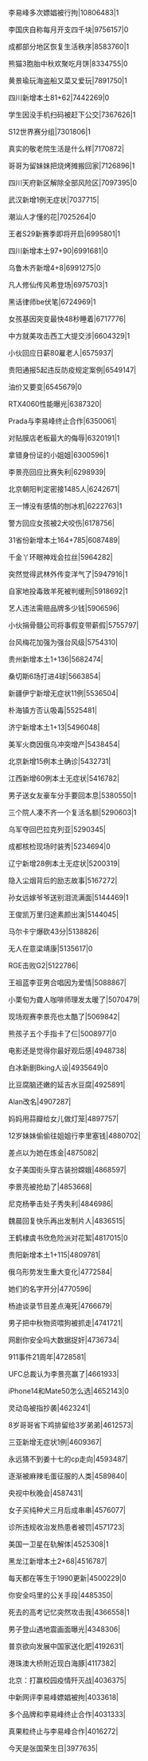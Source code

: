 李易峰多次嫖娼被行拘|10806483|1

李国庆自称每月开支四千块|9756157|0

成都部分地区恢复生活秩序|8583760|1

熊猫3胞胎中秋欢聚吃月饼|8334755|0

黄景瑜玩海盗船又菜又爱玩|7891750|1

四川新增本土81+62|7442269|0

学生因没手机扫码被赶下公交|7367626|1

S12世界赛分组|7301806|1

真实的敬老院生活是什么样|7170872|

哥哥为留妹妹把烧烤摊搬回家|7126896|1

四川天府新区解除全部风险区|7097395|0

武汉新增1例无症状|7037715|

潮汕人才懂的花|7025264|0

王者S29新赛季即将开启|6995801|1

四川新增本土97+90|6991681|0

乌鲁木齐新增4+8|6991275|0

凡人修仙传风希登场|6975703|1

黑话律师be伏笔|6724969|1

女孩基因突变最快48秒睡着|6717776|

中方就美攻击西工大提交涉|6604329|1

小伙回应日薪80雇老人|6575937|

贵阳通报5起违反防疫规定案例|6549147|

油价又要变|6545679|0

RTX4060性能曝光|6387320|

Prada与李易峰终止合作|6350061|

对贴膜店老板最大的侮辱|6320191|1

拿错身份证的小姐姐|6300596|1

李景亮回应比赛失利|6298939|

北京朝阳判定密接1485人|6242671|

王一博没有感情的刨冰机|6222763|1

警方回应女孩被2犬咬伤|6178756|

31省份新增本土164+785|6087489|

千金丫环眼神戏会拉丝|5964282|

突然觉得武林外传变洋气了|5947916|1

自家地投毒致羊死被判缓刑|5918692|1

艺人违法需赔品牌多少钱|5906596|

小伙捐骨髓公司将事假变带薪假|5755797|

台风梅花加强为强台风级|5754310|

贵州新增本土1+136|5682474|

桑切斯6场打进4球|5663854|

新疆伊宁新增无症状11例|5536504|

朴海镇方否认吸毒|5525481|

济宁新增本土1+13|5496048|

美军火商因俄乌冲突增产|5438454|

北京新增15例本土确诊|5432731|

江西新增60例本土无症状|5416782|

男子送女友豪车分手要回本息|5380550|1

三个院人凑不齐一个复活名额|5290603|1

乌军夺回巴拉克列亚|5290345|

成都核检现场时装秀|5234694|0

辽宁新增28例本土无症状|5200319|

隐入尘烟背后的励志故事|5167272|

孙女远嫁爷爷送别泪流满面|5144469|1

王俊凯万里归途素颜出演|5144045|

马尔卡宁爆砍43分|5138826|

无人在意梁靖康|5135617|0

RGE击败G2|5122786|

王祖蓝李亚男合唱因为爱情|5088867|

小栗旬为聋人咖啡师理发太暖了|5070479|

现场观赛李景亮也太酷了|5069842|

熊孩子五个手指卡了仨|5008977|0

电影还是觉得你最好观后感|4948738|

白冰新剧Bking人设|4935649|0

比豆腐脑还嫩的延吉水豆腐|4925891|

Alan改名|4907287|

妈妈用蒜瓣给女儿做灯笼|4897757|

12岁妹妹偷偷往姐姐行李里塞钱|4880702|

差点以为她在炼金|4875082|

女子美国街头穿古装扮嫦娥|4868597|

李景亮被抢劫了|4853668|

尼克杨拳击处子秀失利|4846986|

魏晨回复快乐再出发制片人|4836515|

王鹤棣虞书欣危险派对花絮|4817015|0

贵阳新增本土1+115|4809781|

俄乌形势发生重大变化|4772584|

她们的名字开分|4770596|

杨迪谈录节目差点淹死|4766679|

男子把中秋物资喂狗被抓走|4741721|

网剧你安全吗大数据捉奸|4736734|

911事件21周年|4728581|

UFC总裁认为李景亮赢了|4661933|

iPhone14和Mate50怎么选|4652143|0

灵动岛被指抄袭|4623241|

8岁哥哥省下鸡排留给3岁弟弟|4612573|

三亚新增无症状1例|4609367|

永远猜不到姜十七的cp走向|4593487|

逐渐被麻辣毛蛋征服的人类|4589840|

央视中秋晚会|4587431|

女子买纯种犬三月后成串串|4576077|

诊所违规收治发热患者被罚|4571723|

美国一卫星在轨解体|4525308|1

黑龙江新增本土2+68|4516787|

每天都在等生于1990更新|4500229|0

你安全吗里的公关手段|4485350|

死去的高考记忆突然攻击我|4366558|1

男子登山遇地震画面曝光|4348306|

普京欲向发展中国家送化肥|4192631|

港珠澳大桥附近现白海豚|4117382|

北京：打赢校园疫情歼灭战|4036375|

中新网评李易峰嫖娼被拘|4033618|

多个品牌和李易峰终止合作|4031333|

真果粒终止与李易峰合作|4016272|

今天是张国荣生日|3977635|

